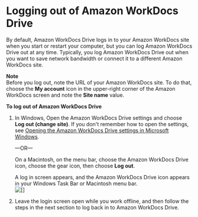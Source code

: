 # Logging out of Amazon WorkDocs Drive<a name="log-out"></a>

By default, Amazon WorkDocs Drive logs in to your Amazon WorkDocs site when you start or restart your computer, but you can log Amazon WorkDocs Drive out at any time\. Typically, you log Amazon WorkDocs Drive out when you want to save network bandwidth or connect it to a different Amazon WorkDocs site\.

**Note**  
Before you log out, note the URL of your Amazon WorkDocs site\. To do that, choose the **My account** icon in the upper\-right corner of the Amazon WorkDocs screen and note the **Site name** value\.

**To log out of Amazon WorkDocs Drive**

1. In Windows, Open the Amazon WorkDocs Drive settings and choose **Log out \(change site\)**\. If you don't remember how to open the settings, see [Opening the Amazon WorkDocs Drive settings in Microsoft Windows](open-wdd-settings.md)\.

   —OR—

   On a Macintosh, on the menu bar, choose the Amazon WorkDocs Drive icon, choose the gear icon, then choose **Log out**\.

   A log in screen appears, and the Amazon WorkDocs Drive icon appears in your Windows Task Bar or Macintosh menu bar\.  
![\[\]](http://docs.aws.amazon.com/workdocs/latest/userguide/images/wdd-login-screen.png)

1. Leave the login screen open while you work offline, and then follow the steps in the next section to log back in to Amazon WorkDocs Drive\.